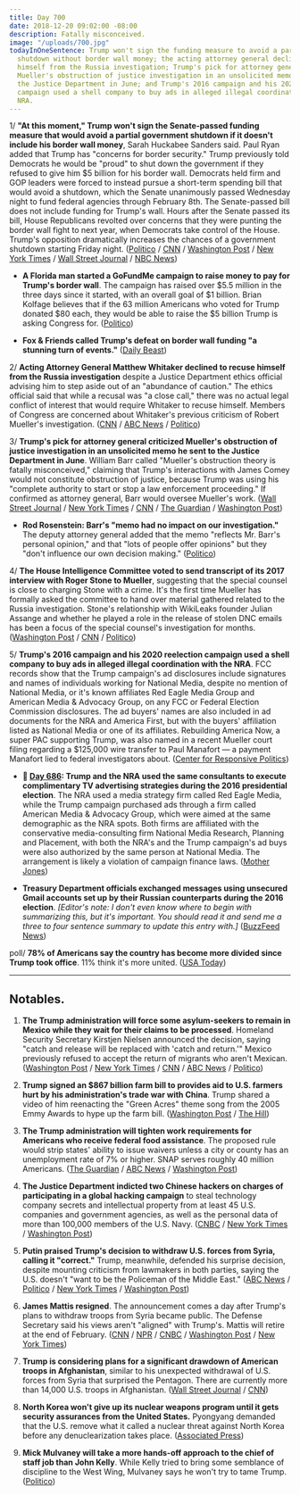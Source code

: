 ```yaml
---
title: Day 700
date: 2018-12-20 09:02:00 -08:00
description: Fatally misconceived.
image: "/uploads/700.jpg"
todayInOneSentence: Trump won't sign the funding measure to avoid a partial government
  shutdown without border wall money; the acting attorney general declined to recuse
  himself from the Russia investigation; Trump's pick for attorney general criticized
  Mueller's obstruction of justice investigation in an unsolicited memo he sent to
  the Justice Department in June; and Trump's 2016 campaign and his 2020 reelection
  campaign used a shell company to buy ads in alleged illegal coordination with the
  NRA.
---
```


1/ **"At this moment," Trump won't sign the Senate-passed funding measure that would avoid a partial government shutdown if it doesn't include his border wall money**, Sarah Huckabee Sanders said. Paul Ryan added that Trump has "concerns for border security." Trump previously told Democrats he would be "proud" to shut down the government if they refused to give him $5 billion for his border wall. Democrats held firm and GOP leaders were forced to instead pursue a short-term spending bill that would avoid a shutdown, which the Senate unanimously passed Wednesday night to fund federal agencies through February 8th. The Senate-passed bill does not include funding for Trump's wall. Hours after the Senate passed its bill, House Republicans revolted over concerns that they were punting the border wall fight to next year, when Democrats take control of the House. Trump's opposition dramatically increases the chances of a government shutdown starting Friday night. ([Politico](https://www.politico.com/story/2018/12/20/border-wall-funding-house-1070940) / [CNN](https://www.cnn.com/2018/12/20/politics/donald-trump-shutdown-border-wall-funding/index.html) / [Washington Post](https://www.washingtonpost.com/business/economy/trump-continues-retreat-on-government-shutdown-threat-pledges-to-renew-border-control-battle-in-2019/2018/12/20/3143a752-0457-11e9-b6a9-0aa5c2fcc9e4_story.html) / [New York Times](https://www.nytimes.com/2018/12/20/us/politics/trump-government-shutdown.html) / [Wall Street Journal](https://www.wsj.com/articles/house-to-take-up-spending-bill-as-trump-threatens-vetos-of-democratic-priorities-11545313360) / [NBC News](https://www.nbcnews.com/politics/congress/confusion-reigns-hill-over-path-short-term-funding-bill-n950301))

* **A Florida man started a GoFundMe campaign to raise money to pay for Trump's border wall**. The campaign has raised over $5.5 million in the three days since it started, with an overall goal of $1 billion. Brian Kolfage believes that if the 63 million Americans who voted for Trump donated $80 each, they would be able to raise the $5 billion Trump is asking Congress for. ([Politico](https://www.politico.com/story/2018/12/19/trump-border-wall-gofundme-campaign-1070788))

* **Fox & Friends called Trump's defeat on border wall funding "a stunning turn of events."** ([Daily Beast](https://www.thedailybeast.com/fox-and-friends-stunned-by-trumps-loss-to-pelosi-on-wall))

2/ **Acting Attorney General Matthew Whitaker declined to recuse himself from the Russia investigation** despite a Justice Department ethics official advising him to step aside out of an "abundance of caution." The ethics official said that while a recusal was "a close call," there was no actual legal conflict of interest that would require Whitaker to recuse himself. Members of Congress are concerned about Whitaker's previous criticism of Robert Mueller's investigation. ([CNN](https://www.cnn.com/2018/12/20/politics/matthew-whitaker-attorney-general-robert-mueller-investigation/index.html) / [ABC News](https://abcnews.go.com/Politics/wireStory/ap-source-whitaker-recuse-russia-probe-59931040) / [Politico](https://www.politico.com/story/2018/12/20/matthew-whitaker-recusal-russia-investigation-1071488))

3/ **Trump's pick for attorney general criticized Mueller's obstruction of justice investigation in an unsolicited memo he sent to the Justice Department in June**. William Barr called "Mueller's obstruction theory is fatally misconceived," claiming that Trump's interactions with James Comey would not constitute obstruction of justice, because Trump was using his "complete authority to start or stop a law enforcement proceeding." If confirmed as attorney general, Barr would oversee Mueller's work. ([Wall Street Journal](https://www.wsj.com/articles/trumps-attorney-general-pick-criticized-an-aspect-of-mueller-probe-in-memo-to-justice-department-11545275973) / [New York Times](https://www.nytimes.com/2018/12/20/us/politics/barr-whitaker-mueller-trump.html) / [CNN](https://www.cnn.com/2018/12/19/politics/bill-barr-comey-obstruction/index.html) / [The Guardian](https://www.theguardian.com/us-news/2018/dec/20/william-barr-trump-attorney-general-muller-investigation-memo) / [Washington Post](https://www.washingtonpost.com/world/national-security/attorney-general-nominee-wrote-memo-criticizing-mueller-obstruction-probe/2018/12/20/72a01304-044b-11e9-b5df-5d3874f1ac36_story.html))

* **Rod Rosenstein: Barr's "memo had no impact on our investigation."** The deputy attorney general added that the memo "reflects Mr. Barr's personal opinion," and that "lots of people offer opinions" but they "don't influence our own decision making." ([Politico](https://www.politico.com/story/2018/12/20/rosenstein-barr-memo-mueller-probe-1071029))

4/ **The House Intelligence Committee voted to send transcript of its 2017 interview with Roger Stone to Mueller**, suggesting that the special counsel is close to charging Stone with a crime. It's the first time Mueller has formally asked the committee to hand over material gathered related to the Russia investigation. Stone's relationship with WikiLeaks founder Julian Assange and whether he played a role in the release of stolen DNC emails has been a focus of the special counsel's investigation for months. ([Washington Post](https://www.washingtonpost.com/politics/mueller-seeks-roger-stones-testimony-to-house-intelligence-panel-suggesting-special-counsel-is-near-end-of-probe-of-trump-adviser/2018/12/19/ac5c3ee6-0226-11e9-b5df-5d3874f1ac36_story.html?utm_term=.11dc361b23d6) / [CNN](https://www.cnn.com/2018/12/19/politics/mueller-roger-stone-house-intel/index.html) / [Politico](https://www.politico.com/story/2018/12/20/house-roger-stone-testimony-mueller-1071601))

5/ **Trump's 2016 campaign and his 2020 reelection campaign used a shell company to buy ads in alleged illegal coordination with the NRA**. FCC records show that the Trump campaign's ad disclosures include signatures and names of individuals working for National Media, despite no mention of National Media, or it's known affiliates Red Eagle Media Group and American Media & Advocacy Group, on any FCC or Federal Election Commission disclosures. The ad buyers' names are also included in ad documents for the NRA and America First, but with the buyers' affiliation listed as National Media or one of its affiliates. Rebuilding America Now, a super PAC supporting Trump, was also named in a recent Mueller court filing regarding a $125,000 wire transfer to Paul Manafort — a payment Manafort lied to federal investigators about. ([Center for Responsive Politics](https://www.opensecrets.org/news/2018/12/trump-2020-campaign-coordination/))

* **📌 [Day 686](https://whatthefuckjusthappenedtoday.com/2018/12/06/day-686/#4-trump-and-the-nra-used-the-same-co): Trump and the NRA used the same consultants to execute complimentary TV advertising strategies during the 2016 presidential election**. The NRA used a media strategy firm called Red Eagle Media, while the Trump campaign purchased ads through a firm called American Media & Advocacy Group, which were aimed at the same demographic as the NRA spots. Both firms are affiliated with the conservative media-consulting firm National Media Research, Planning and Placement, with both the NRA's and the Trump campaign's ad buys were also authorized by the same person at National Media. The arrangement is likely a violation of campaign finance laws. ([Mother Jones](https://www.motherjones.com/politics/2018/12/nra-trump-2016-campaign-coordination-political-advertising/))

* **Treasury Department officials exchanged messages using unsecured Gmail accounts set up by their Russian counterparts during the 2016 election**. *\[Editor's note: I don't even know where to begin with summarizing this, but it's important. You should read it and send me a three to four sentence summary to update this entry with.\]* ([BuzzFeed News](https://www.buzzfeednews.com/article/anthonycormier/russian-agents-sought-us-treasury-records-on-clinton-backers))

poll/ **78% of Americans say the country has become more divided since Trump took office**. 11% think it's more united. ([USA Today](https://www.usatoday.com/story/news/politics/2018/12/20/poll-democrats-republicans-agree-us-divided-worry-trump-health-border-issues/2349589002/))

---

## Notables.

1. **The Trump administration will force some asylum-seekers to remain in Mexico while they wait for their claims to be processed**. Homeland Security Secretary Kirstjen Nielsen announced the decision, saying "catch and release will be replaced with 'catch and return.'" Mexico previously refused to accept the return of migrants who aren't Mexican. ([Washington Post](https://www.washingtonpost.com/world/national-security/dhs-secretary-kirstjen-nielsen-to-face-questions-from-lawmakers/2018/12/20/f7d2ffea-0460-11e9-8186-4ec26a485713_story.html) / [New York Times](https://www.nytimes.com/2018/12/20/world/americas/us-mexico-asylum-migrants.html) / [CNN](https://www.cnn.com/2018/12/20/politics/us-mexico-immigration-dhs/index.html) / [ABC News](https://abcnews.go.com/Politics/dhs-secretary-nielsen-asylum-seekers-forced-wait-mexico/story?id=59920782) / [Politico](https://www.politico.com/story/2018/12/20/trump-migrants-mexico-wait-1071030))

2. **Trump signed an $867 billion farm bill to provides aid to U.S. farmers hurt by his administration's trade war with China**. Trump shared a video of him reenacting the "Green Acres" theme song from the 2005 Emmy Awards to hype up the farm bill. ([Washington Post](https://www.washingtonpost.com/business/2018/12/20/president-trump-signs-billion-farm-bill-into-law/) / [The Hill](https://thehill.com/blogs/in-the-know/in-the-know/422339-trump-tweets-video-of-green-acres-emmys-performance-to-hype))

3. **The Trump administration will tighten work requirements for Americans who receive federal food assistance**. The proposed rule would strip states' ability to issue waivers unless a city or county has an unemployment rate of 7% or higher. SNAP serves roughly 40 million Americans. ([The Guardian](https://www.theguardian.com/us-news/2018/dec/20/trump-administration-food-stamps-snap-regulations) / [ABC News](https://abcnews.go.com/Politics/trump-directs-usda-expand-work-requirements-food-stamps/story?id=59913434) / [Washington Post](https://www.washingtonpost.com/business/economy/trump-administration-aims-to-toughen-work-requirements-for-food-stamps-recipients/2018/12/20/cf687136-03e6-11e9-b6a9-0aa5c2fcc9e4_story.html))

4. **The Justice Department indicted two Chinese hackers on charges of participating in a global hacking campaign** to steal technology company secrets and intellectual property from at least 45 U.S. companies and government agencies, as well as the personal data of more than 100,000 members of the U.S. Navy. ([CNBC](https://www.cnbc.com/2018/12/20/doj-china-national-security-law-enforcement-action.html) / [New York Times](https://www.nytimes.com/2018/12/20/us/politics/us-and-other-nations-to-announce-china-crackdown.html) / [Washington Post](https://www.washingtonpost.com/world/national-security/us-and-more-than-a-dozen-allies-to-condemn-china-for-economic-espionage/2018/12/20/cdfd0338-0455-11e9-b5df-5d3874f1ac36_story.html))

5. **Putin praised Trump's decision to withdraw U.S. forces from Syria, calling it "correct."** Trump, meanwhile, defended his surprise decision, despite mounting criticism from lawmakers in both parties, saying the U.S. doesn't "want to be the Policeman of the Middle East." ([ABC News](https://abcnews.go.com/Politics/us-policeman-middle-east-trump-defends-syria-withdrawal/story?id=59927100) / [Politico](https://www.politico.com/story/2018/12/20/trump-defends-syria-withdrawal-1070943) / [New York Times](https://www.nytimes.com/2018/12/20/world/europe/putin-trump-syria.html) / [Washington Post](https://www.washingtonpost.com/politics/trump-calls-withdrawing-us-troops-from-syria-no-surprise-amid-mounting-backlash/2018/12/20/d26fdcd6-0452-11e9-b6a9-0aa5c2fcc9e4_story.html))

6. **James Mattis resigned**. The announcement comes a day after Trump's plans to withdraw troops from Syria became public. The Defense Secretary said his views aren't "aligned" with Trump's. Mattis will retire at the end of February. ([CNN](https://www.cnn.com/2018/12/20/politics/donald-trump-james-mattis-out/index.html) / [NPR](https://www.npr.org/2018/12/20/623246756/defense-secretary-mattis-to-retire-in-february-trump-says) / [CNBC](https://www.cnbc.com/2018/12/20/james-mattis-will-retire-as-secretary-of-defense-in-february-trump-says.html) / [Washington Post](https://www.washingtonpost.com/world/national-security/trump-announces-mattis-will-leave-as-defense-secretary-at-the-end-of-february/2018/12/20/e1a846ee-e147-11e8-ab2c-b31dcd53ca6b_story.html?utm_term=.04944f2fed7b) / [New York Times](https://www.nytimes.com/2018/12/20/us/politics/jim-mattis-defense-secretary-trump.html))

7. **Trump is considering plans for a significant drawdown of American troops in Afghanistan**, similar to his unexpected withdrawal of U.S. forces from Syria that surprised the Pentagon. There are currently more than 14,000 U.S. troops in Afghanistan. ([Wall Street Journal](https://www.wsj.com/articles/trump-administration-is-considering-substantial-afghan-troop-drawdown-11545341452) / [CNN](https://www.cnn.com/2018/12/20/politics/trump-afghanistan-announcement/index.html))

8. **North Korea won't give up its nuclear weapons program until it gets security assurances from the United States.** Pyongyang demanded that the U.S. remove what it called a nuclear threat against North Korea before any denuclearization takes place. ([Associated Press](https://apnews.com/9ad490e00ff5458daa98edb9745aa27e))

9. **Mick Mulvaney will take a more hands-off approach to the chief of staff job than John Kelly**. While Kelly tried to bring some semblance of discipline to the West Wing, Mulvaney says he won't try to tame Trump. ([Politico](https://www.politico.com/story/2018/12/19/mick-mulvaney-trump-white-house-chief-of-staff-1070785))